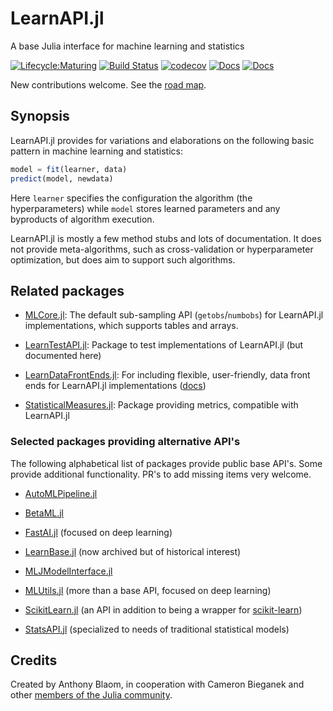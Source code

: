 # LearnAPI.jl

A base Julia interface for machine learning and statistics

[![Lifecycle:Maturing](https://img.shields.io/badge/Lifecycle-Maturing-007EC6)](ROADMAP.md)
[![Build Status](https://github.com/JuliaAI/LearnAPI.jl/workflows/CI/badge.svg)](https://github.com/JuliaAI/LearnAPI.jl/actions)
[![codecov](https://codecov.io/gh/JuliaAI/LearnAPI.jl/graph/badge.svg?token=9IWT9KYINZ)](https://codecov.io/gh/JuliaAI/LearnAPI.jl?branch=dev)
[![Docs](https://img.shields.io/badge/docs-dev-blue.svg)](https://juliaai.github.io/LearnAPI.jl/dev/)
[![Docs](https://img.shields.io/badge/docs-stable-blue.svg)](https://juliaai.github.io/LearnAPI.jl/stable/)

New contributions welcome. See the [road map](ROADMAP.md).

## Synopsis

LearnAPI.jl provides for variations and elaborations on the following basic pattern in machine
learning and statistics:

```julia
model = fit(learner, data)
predict(model, newdata)
```

Here `learner` specifies the configuration the algorithm (the hyperparameters) while
`model` stores learned parameters and any byproducts of algorithm execution.

LearnAPI.jl is mostly a few method stubs and lots of documentation. It does not provide
meta-algorithms, such as cross-validation or hyperparameter optimization, but does aim to
support such algorithms.

## Related packages

- [MLCore.jl](https://github.com/JuliaML/MLCore.jl): The default sub-sampling API (`getobs`/`numbobs`) for LearnAPI.jl implementations, which supports tables and arrays.

- [LearnTestAPI.jl](https://github.com/JuliaAI/LearnTestAPI.jl): Package to test implementations of LearnAPI.jl (but documented here)

- [LearnDataFrontEnds.jl](https://github.com/JuliaAI/LearnDataFrontEnds.jl): For including flexible, user-friendly, data front ends for LearnAPI.jl implementations ([docs](https://juliaai.github.io/stable/))

- [StatisticalMeasures.jl](https://github.com/JuliaAI/StatisticalMeasures.jl): Package providing metrics, compatible with LearnAPI.jl

### Selected packages providing alternative API's

The following alphabetical list of packages provide public base API's.  Some provide
additional functionality. PR's to add missing items very welcome.

- [AutoMLPipeline.jl](https://github.com/IBM/AutoMLPipeline.jl)

- [BetaML.jl](https://github.com/sylvaticus/BetaML.jl)

- [FastAI.jl](https://github.com/FluxML/FastAI.jl) (focused on deep learning)

- [LearnBase.jl](https://github.com/JuliaML/LearnBase.jl) (now archived but of historical interest)

- [MLJModelInterface.jl](https://github.com/JuliaAI/MLJModelInterface.jl)

- [MLUtils.jl](https://github.com/JuliaML/MLUtils.jl) (more than a base API, focused on deep learning)

- [ScikitLearn.jl](https://github.com/cstjean/ScikitLearn.jl) (an API in addition to being a wrapper for [scikit-learn](https://scikit-learn.org/stable/))

- [StatsAPI.jl](https://github.com/JuliaStats/StatsAPI.jl/blob/main/src/regressionmodel.jl) (specialized to needs of traditional statistical models)


## Credits

Created by Anthony Blaom, in cooperation with Cameron Bieganek and other [members of the
Julia
community](https://discourse.julialang.org/t/ann-learnapi-jl-proposal-for-a-basement-level-machine-learning-api/93048).

